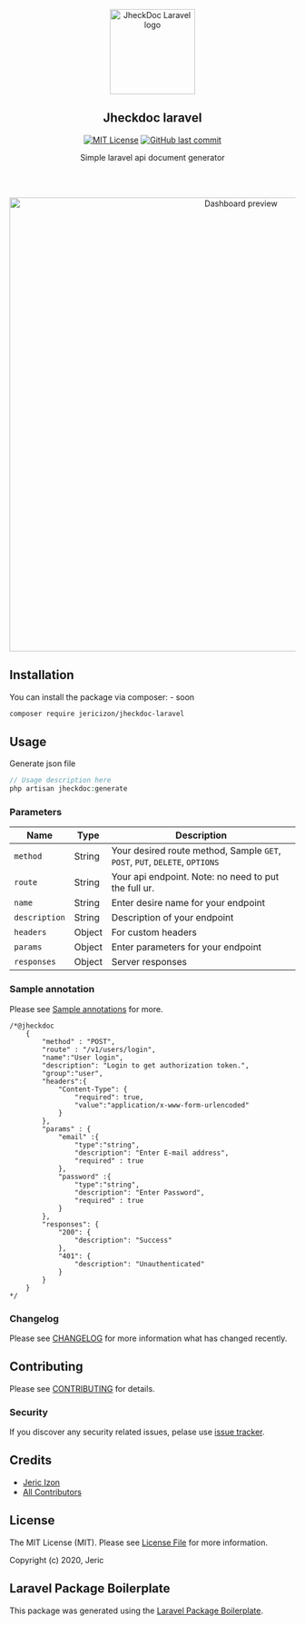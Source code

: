 <p align="center"><a href="https://github.com/jericizon/jheckdoc-laravel" target="_blank" rel="noopener noreferrer"><img width="150" src="https://github.com/jericizon/jheckdoc-laravel/blob/master/assets/logo/jheckdoc-logo.jpg" alt="JheckDoc Laravel logo"></a></p>

<h2 align="center">Jheckdoc laravel</h2>

<p align="center">
    <a href="https://github.com/tterb/atomic-design-ui/blob/master/LICENSEs" target="_blank"><img src="https://img.shields.io/apm/l/atomic-design-ui.svg?" alt="MIT License"></a>
    <a href="#" target="_blank"><img src="https://img.shields.io/github/last-commit/google/skia.svg?style=flat" alt="GitHub last commit"></a>
</p>


<p align="center">Simple laravel api document generator</p>

<br>
<br>

<p align="center"><img width="800" src="https://github.com/jericizon/jheckdoc-laravel/blob/master/assets/jheckdoc-preview.jpg" alt="Dashboard preview"></p>

## Installation

You can install the package via composer: - soon

```bash
composer require jericizon/jheckdoc-laravel
```

## Usage

Generate json file
``` php
// Usage description here
php artisan jheckdoc:generate
```

### Parameters

| Name                  |  Type  |  Description |
| --------------------- | ------ |--------------|
| `method`              | String | Your desired route method, Sample `GET`, `POST`, `PUT`, `DELETE`, `OPTIONS` |
| `route`               | String | Your api endpoint. Note: no need to put the full ur.      |
| `name`                | String | Enter desire name for your endpoint      |
| `description`         | String | Description of your endpoint |
| `headers`             | Object | For custom headers |
| `params`              | Object | Enter parameters for your endpoint |
| `responses`           | Object | Server responses |


### Sample annotation

Please see [Sample annotations](annotations) for more.

```
/*@jheckdoc
    {
        "method" : "POST",
        "route" : "/v1/users/login",
        "name":"User login",
        "description": "Login to get authorization token.",
        "group":"user",
        "headers":{
            "Content-Type": {
                "required": true,
                "value":"application/x-www-form-urlencoded"
            }
        },
        "params" : {
            "email" :{
                "type":"string",
                "description": "Enter E-mail address",
                "required" : true
            },
            "password" :{
                "type":"string",
                "description": "Enter Password",
                "required" : true
            }
        },
        "responses": {
            "200": {
                "description": "Success"
            },
            "401": {
                "description": "Unauthenticated"
            }
        }
    }
*/
```

### Changelog

Please see [CHANGELOG](CHANGELOG.md) for more information what has changed recently.

## Contributing

Please see [CONTRIBUTING](CONTRIBUTING.md) for details.

### Security

If you discover any security related issues, pelase use [issue tracker](../../issues).

## Credits

- [Jeric Izon](https://github.com/jheckdoc)
- [All Contributors](../../contributors)

## License

The MIT License (MIT). Please see [License File](LICENSE.md) for more information.

Copyright (c) 2020, Jeric

## Laravel Package Boilerplate

This package was generated using the [Laravel Package Boilerplate](https://laravelpackageboilerplate.com).
